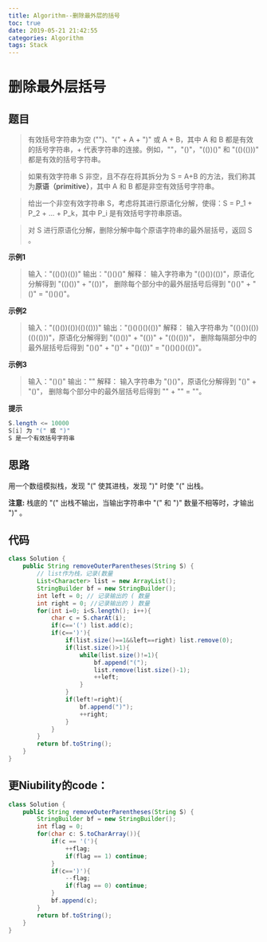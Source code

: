 ```yaml
---
title: Algorithm--删除最外层的括号
toc: true
date: 2019-05-21 21:42:55
categories: Algorithm
tags: Stack
---
```


# 删除最外层括号

## 题目

>有效括号字符串为空 ("")、"(" + A + ")" 或 A + B，其中 A 和 B 都是有效的括号字符串，+ 代表字符串的连接。例如，""，"()"，"(())()" 和 "(()(()))" 都是有效的括号字符串。

>如果有效字符串 S 非空，且不存在将其拆分为 S = A+B 的方法，我们称其为**原语（primitive）**，其中 A 和 B 都是非空有效括号字符串。

>给出一个非空有效字符串 S，考虑将其进行原语化分解，使得：S = P_1 + P_2 + ... + P_k，其中 P_i 是有效括号字符串原语。

>对 S 进行原语化分解，删除分解中每个原语字符串的最外层括号，返回 S 。

**示例1**

>输入："(()())(())"
输出："()()()"
解释：
输入字符串为 "(()())(())"，原语化分解得到 "(()())" + "(())"，
删除每个部分中的最外层括号后得到 "()()" + "()" = "()()()"。

**示例2**

>输入："(()())(())(()(()))"
输出："()()()()(())"
解释：
输入字符串为 "(()())(())(()(()))"，原语化分解得到 "(()())" + "(())" + "(()(()))"，
删除每隔部分中的最外层括号后得到 "()()" + "()" + "()(())" = "()()()()(())"。

**示例3**

>输入："()()"
输出：""
解释：
输入字符串为 "()()"，原语化分解得到 "()" + "()"，
删除每个部分中的最外层括号后得到 "" + "" = ""。

**提示**

```Java
S.length <= 10000
S[i] 为 "(" 或 ")"
S 是一个有效括号字符串
```

## 思路

用一个数组模拟栈，发现 "(" 使其进栈，发现 ")" 时使 "(" 出栈。

**注意:** 栈底的 "(" 出栈不输出，当输出字符串中 "(" 和 ")" 数量不相等时，才输出 ")" 。

## 代码

```Java
class Solution {
    public String removeOuterParentheses(String S) {
        // list作为栈，记录(数量
        List<Character> list = new ArrayList();
        StringBuilder bf = new StringBuilder();
        int left = 0; // 记录输出的 ( 数量
        int right = 0; //记录输出的 ) 数量
        for(int i=0; i<S.length(); i++){
            char c = S.charAt(i);
            if(c=='(') list.add(c);
            if(c==')'){
                if(list.size()==1&&left==right) list.remove(0);
                if(list.size()>1){
                    while(list.size()!=1){
                        bf.append("(");
                        list.remove(list.size()-1);
                        ++left;
                    }
                }
                if(left!=right){
                    bf.append(")");
                    ++right;
                }
            }
        }
        return bf.toString();
    }
}
```

## 更**Niubility**的code：

```Java
class Solution {
    public String removeOuterParentheses(String S) {
        StringBuilder bf = new StringBuilder();
        int flag = 0;
        for(char c: S.toCharArray()){
            if(c == '('){
                ++flag;
                if(flag == 1) continue;
            }
            if(c==')'){
                --flag;
                if(flag == 0) continue;
            }
            bf.append(c);
        }
        return bf.toString();
    }
}
```